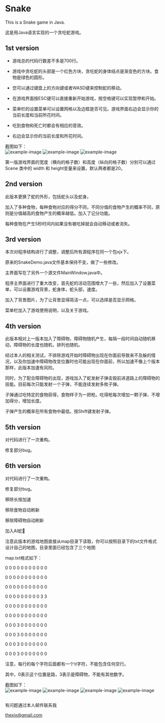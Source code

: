# Snake
This is a Snake game in Java.

这是用Java语言实现的一个贪吃蛇游戏。

## 1st version
- 游戏总的代码行数差不多是700行。  

- 游戏中贪吃蛇的头部是一个红色方块，贪吃蛇的身体结点是渐变色的方块。食物是绿色的圆形。  

- 您可以通过键盘上的方向键或者WASD键来控制蛇的移动。  

- 在游戏界面按ESC键可以直接重新开始游戏，按空格键可以实现暂停和开始。  

- 菜单栏的设置菜单可以设置网格以及边框是否可见。游戏界面右边会显示你的当前长度和当前所花时间。  

- 吃到食物和死亡时都会有相应的音效。  

- 右边会显示你的当前长度和所花时间。  


截图如下：  
![example-image](https://github.com/njuxjx/Snake/blob/master/1st_version/screenshots/Snipaste_2020-12-15_14-52-24.png)
![example-image](https://github.com/njuxjx/Snake/blob/master/1st_version/screenshots/Snipaste_2020-12-15_14-53-12.png)
![example-image](https://github.com/njuxjx/Snake/blob/master/1st_version/screenshots/Snipaste_2020-12-15_14-54-01.png)

第一版游戏界面的宽度（横向的格子数）和高度（纵向的格子数）分别可以通过 Scene 类中的 width 和 height变量来设置，默认两者都是20。  


## 2nd version
此版本更换了蛇的外形，包括蛇头以及蛇身。  

加入了多种食物，每种食物对应的得分不同，不同分值的食物产生的概率不同，原则是分值越高的食物产生的概率越低。加入了记分功能。  

每种食物在产生5秒时间内如果没有被吃掉就会自动移动或者消失。  



## 3rd version
本次对程序结构进行了调整，调整后所有源程序在同一个包xjx下。  

原来的SnakeDemo.java文件基本保持不变，做了一些修改。  

主界面写在了另外一个源文件MainWindow.java中。  

程序主界面进行了重大改变，首先蛇的活动范围增大了一些，然后加入了设置菜单，可以设置游戏背景，蛇身体，蛇头部，速度。  

加入了背景图片，为了让背景显得简洁一点，可以选择是否显示网格。  

菜单栏加入了游戏使用说明，以及关于游戏。  


## 4th version
此版本相对上一版本加入了障碍物，障碍物随机产生，每隔一段时间自动随机移动，障碍物的长度也随机，排列也随机。  

经过本人的相关测试，不排除游戏开始时障碍物出现在你面前导致来不及躲的情况，以及你加速中障碍物改变位置时也可能出现在你面前，所以加速不像上个版本那样，此版本加速有风险。  

同时，为了配合障碍物的出现，游戏加入了蛇发射子弹击毁前进道路上的障碍物的技能。目前每次只能发射一个子弹，不能连续发射多枚子弹。  

子弹通过吃特定的食物获得，食物样子为一把枪。吃得枪每次增加一颗子弹，不增加得分，增加长度。  

子弹产生的概率在所有食物中最低。按Shift键发射子弹。  

## 5th version
对代码进行了一次重构。  

修复部分bug。 

## 6th version
对代码进行了一次重构。

修复部分bug。  

移除长按加速  

移除食物自动刷新  

移除障碍物自动刷新  

加入AI蛇🐍  

注意此版本的游戏地图直接从map目录下读取，你可以按照目录下的txt文件格式设计自己的地图，目录里面已经包含了三个地图  

map.txt格式如下：  

0	0	0	0	0	0	0	0	0	0	0	  

0	0	0	0	0	0	0	0	0	0	0	  

0	0	0	0	0	0	0	0	0	0	0	  

0	0	0	0	0	0	0	0	0	3	3	  

0	0	0	0	0	0	0	0	0	0	0	  

0	0	0	0	0	0	0	0	0	0	0	  

0	0	0	3	0	0	0	0	0	0	0	  

0	0	0	3	0	0	0	0	0	0	0	  

0	0	0	3	0	0	0	0	0	0	0	  

0	0	0	3	0	0	0	0	0	0	0	  

注意，每行的每个字符后面都有一个\t字符，不能包含任何空行。  

其中，0表示这个位置是路，3表示是障碍物，不能有其他数字。


截图如下：  
![example-image](https://github.com/njuxjx/Snake/blob/master/6th_version/screenshots/Snipaste_2020-12-15_21-00-56.png)
![example-image](https://github.com/njuxjx/Snake/blob/master/6th_version/screenshots/Snipaste_2020-12-15_21-01-48.png)
![example-image](https://github.com/njuxjx/Snake/blob/master/6th_version/screenshots/Snipaste_2020-12-15_21-02-14.png)
![example-image](https://github.com/njuxjx/Snake/blob/master/6th_version/screenshots/Snipaste_2020-12-15_21-03-00.png)

##
有问题通过本人邮件联系我  

thexjx@gmail.com
